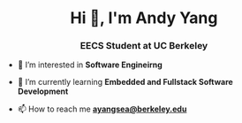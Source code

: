 <h1 align="center">Hi 👋, I'm Andy Yang</h1>
<h3 align="center">EECS Student at UC Berkeley</h3>

- 🔭 I’m interested in **Software Engineirng**

- 🌱 I’m currently learning **Embedded and Fullstack Software Development**

- 📫 How to reach me **ayangsea@berkeley.edu**
